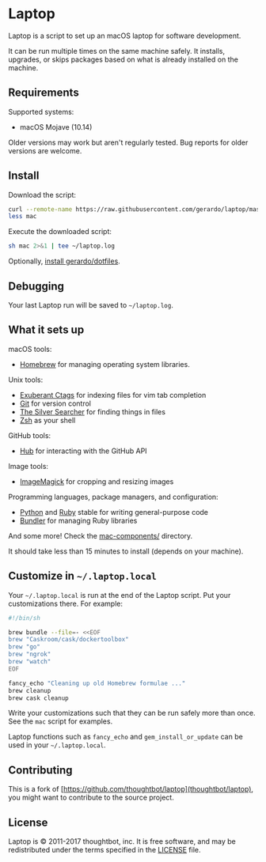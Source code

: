 Laptop
======

Laptop is a script to set up an macOS laptop for software development.

It can be run multiple times on the same machine safely.
It installs, upgrades, or skips packages
based on what is already installed on the machine.

Requirements
------------

Supported systems:

* macOS Mojave (10.14)

Older versions may work but aren't regularly tested.
Bug reports for older versions are welcome.

Install
-------

Download the script:

```sh
curl --remote-name https://raw.githubusercontent.com/gerardo/laptop/master/mac
less mac
```

Execute the downloaded script:

```sh
sh mac 2>&1 | tee ~/laptop.log
```

Optionally, [install gerardo/dotfiles][dotfiles].

[dotfiles]: https://github.com/gerardo/dotfiles

Debugging
---------

Your last Laptop run will be saved to `~/laptop.log`.

What it sets up
---------------

macOS tools:

* [Homebrew] for managing operating system libraries.

[Homebrew]: http://brew.sh/

Unix tools:

* [Exuberant Ctags] for indexing files for vim tab completion
* [Git] for version control
* [The Silver Searcher] for finding things in files
* [Zsh] as your shell

[Exuberant Ctags]: http://ctags.sourceforge.net/
[Git]: https://git-scm.com/
[The Silver Searcher]: https://github.com/ggreer/the_silver_searcher
[Zsh]: http://www.zsh.org/

GitHub tools:

* [Hub] for interacting with the GitHub API

[Hub]: http://hub.github.com/

Image tools:

* [ImageMagick] for cropping and resizing images

Programming languages, package managers, and configuration:

* [Python] and [Ruby] stable for writing general-purpose code
* [Bundler] for managing Ruby libraries

[Python]: https://www.python.org/
[Bundler]: http://bundler.io/
[ImageMagick]: http://www.imagemagick.org/
[Ruby]: https://www.ruby-lang.org/en/

And some more! Check the [mac-components/](mac-components) directory.

It should take less than 15 minutes to install (depends on your machine).

Customize in `~/.laptop.local`
------------------------------

Your `~/.laptop.local` is run at the end of the Laptop script.
Put your customizations there.
For example:

```sh
#!/bin/sh

brew bundle --file=- <<EOF
brew "Caskroom/cask/dockertoolbox"
brew "go"
brew "ngrok"
brew "watch"
EOF

fancy_echo "Cleaning up old Homebrew formulae ..."
brew cleanup
brew cask cleanup
```

Write your customizations such that they can be run safely more than once.
See the `mac` script for examples.

Laptop functions such as `fancy_echo` and
`gem_install_or_update`
can be used in your `~/.laptop.local`.

Contributing
------------

This is a fork of [https://github.com/thoughtbot/laptop](thoughtbot/laptop), you might want to contribute to the source project.

License
-------

Laptop is © 2011-2017 thoughtbot, inc.
It is free software,
and may be redistributed under the terms specified in the [LICENSE] file.

[LICENSE]: LICENSE
